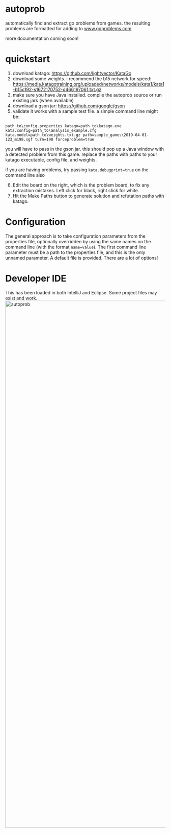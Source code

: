 # autoprob
automatically find and extract go problems from games. the resulting problems are formatted for adding to www.goproblems.com

more documentation coming soon!

# quickstart

1) download katago: https://github.com/lightvector/KataGo
2) download some weights. i recommend the b15 network for speed: https://media.katagotraining.org/uploaded/networks/models/kata1/kata1-b15c192-s1672170752-d466197061.txt.gz
3) make sure you have Java installed. compile the autoprob source or run existing jars (when available)
4) download a gson jar: https://github.com/google/gson
5) validate it works with a sample test file. a simple command line might be:

`path_to\config.properties katago=path_to\katago.exe kata.config=path_to\analysis_example.cfg kata.model=path_to\weights.txt.gz path=sample_games\2019-04-01-123_m198.sgf turn=198 forceproblem=true`

you will have to pass in the gson jar. this should pop up a Java window with a detected problem from this game. replace the paths with paths to your katago executable, config file, and weights.

if you are having problems, try passing `kata.debugprint=true` on the command line also

6) Edit the board on the right, which is the problem board, to fix any extraction mistakes. Left click for black, right click for white.
7) Hit the Make Paths button to generate solution and refutation paths with katago.

# Configuration

The general approach is to take configuration parameters from the properties file, optionally overridden by using the same names on the command line (with the format `name=value`). The first command line parameter must be a path to the properties file, and this is the only unnamed parameter. A default file is provided. There are a lot of options!

# Developer IDE

This has been loaded in both IntelliJ and Eclipse. Some project files may exist and work.
<img width="1650" alt="autoprob" src="https://user-images.githubusercontent.com/52733/232354589-db9876d8-a221-44e7-99d5-b8637c7bd2db.png">
